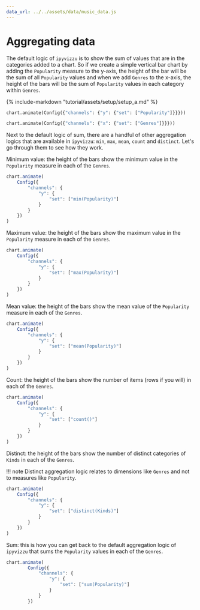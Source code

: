 ```yaml
---
data_url: ../../assets/data/music_data.js
---
```


# Aggregating data

The default logic of `ipyvizzu` is to show the sum of values that are in the
categories added to a chart. So if we create a simple vertical bar chart by
adding the `Popularity` measure to the y-axis, the height of the bar will be the
sum of all `Popularity` values and when we add `Genres` to the x-axis, the
height of the bars will be the sum of `Popularity` values in each category
within `Genres`.

<div id="tutorial_01"></div>

{% include-markdown "tutorial/assets/setup/setup_a.md" %}

```python
chart.animate(Config({"channels": {"y": {"set": ["Popularity"]}}}))

chart.animate(Config({"channels": {"x": {"set": ["Genres"]}}}))
```

Next to the default logic of sum, there are a handful of other aggregation
logics that are available in `ipyvizzu`: `min`, `max`, `mean`, `count` and
`distinct`. Let's go through them to see how they work.

Minimum value: the height of the bars show the minimum value in the `Popularity`
measure in each of the `Genres`.

<div id="tutorial_02"></div>

```javascript
chart.animate(
    Config({
        "channels": {
            "y": {
                "set": ["min(Popularity)"]
            }
        }
    })
)
```

Maximum value: the height of the bars show the maximum value in the `Popularity`
measure in each of the `Genres`.

<div id="tutorial_03"></div>

```javascript
chart.animate(
    Config({
        "channels": {
            "y": {
                "set": ["max(Popularity)"]
            }
        }
    })
)
```

Mean value: the height of the bars show the mean value of the `Popularity`
measure in each of the `Genres`.

<div id="tutorial_04"></div>

```javascript
chart.animate(
    Config({
        "channels": {
            "y": {
                "set": ["mean(Popularity)"]
            }
        }
    })
)
```

Count: the height of the bars show the number of items (rows if you will) in
each of the `Genres`.

<div id="tutorial_05"></div>

```javascript
chart.animate(
    Config({
        "channels": {
            "y": {
                "set": ["count()"]
            }
        }
    })
)
```

Distinct: the height of the bars show the number of distinct categories of
`Kinds` in each of the `Genres`.

!!! note
    Distinct aggregation logic relates to dimensions like `Genres` and not to
    measures like `Popularity`.

<div id="tutorial_06"></div>

```javascript
chart.animate(
    Config({
        "channels": {
            "y": {
                "set": ["distinct(Kinds)"]
            }
        }
    })
)
```

Sum: this is how you can get back to the default aggregation logic of `ipyvizzu`
that sums the `Popularity` values in each of the `Genres`.

<div id="tutorial_07"></div>

```javascript
chart.animate(
        Config({
            "channels": {
                "y": {
                    "set": ["sum(Popularity)"]
                }
            }
        })
```

<script src="../aggregating_data.js"></script>
